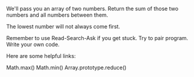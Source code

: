 We'll pass you an array of two numbers. Return the sum of those two numbers and all numbers between them.

The lowest number will not always come first.

Remember to use Read-Search-Ask if you get stuck. Try to pair program. Write your own code.

Here are some helpful links:

Math.max()
Math.min()
Array.prototype.reduce()